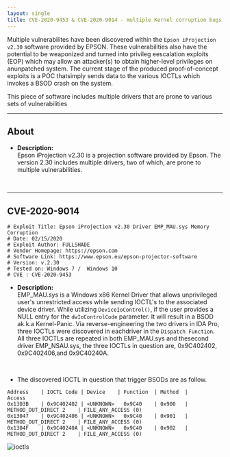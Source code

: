 ```yaml
---
layout: single
title: CVE-2020-9453 & CVE-2020-9014 - multiple Kernel corruption bugs
---
```



Multiple vulnerabilites have been discovered within the `Epson iProjection v2.30` software provided by EPSON. These vulnerabilities also have the potential to be weaponized and turned into privileg eescalation exploits (EOP) which may allow an attacker(s) to obtain higher-level privileges on anunpatched system. The current stage of the produced proof-of-concept exploits is a POC thatsimply sends data to the various IOCTLs which invokes a BSOD crash on the system.

This piece of software includes multiple drivers that are prone to various sets of vulnerabilities 

----

## About
* **Description:** <br>
Epson iProjection v2.30 is a projection software provided by Epson. The version 2.30 includes multiple drivers, two of which, are prone to multiple vulnerabilities. 
<br>

----
## CVE-2020-9014

```
# Exploit Title: Epson iProjection v2.30 Driver EMP_MAU.sys Memory Corruption
# Date: 02/15/2020
# Exploit Author: FULLSHADE
# Vendor Homepage: https://epson.com
# Software Link: https://www.epson.eu/epson-projector-software
# Version: v.2.30
# Tested on: Windows 7 /  Windows 10
# CVE : CVE-2020-9453
```

* **Description:** <br>
EMP_MAU.sys is a  Windows x86 Kernel Driver that allows unprivileged user's unrestricted access while sending IOCTL's to the associated device driver. While utilizing `DeviceIoControl()`, if the user provides a NULL entry for the `dwIoControlCode` parameter. It will result in a BSOD ak.k.a Kernel-Panic. Via reverse-engineering the two drivers in IDA Pro, three IOCTLs were discovered in eachdriver in the `Dispatch Function`. All three IOCTLs are repeated in both EMP_MAU.sys and thesecond driver EMP_NSAU.sys, the three IOCTLs in question are, 0x9C402402, 0x9C402406,and 0x9C40240A.
<br>


- The discovered IOCTL in question that trigger BSODs are as follow.


```
Address    | IOCTL Code | Device    | Function  | Method  |                    Access
0x1303B    | 0x9C402402 | <UNKNOWN>   0x9C40    | 0x900   | METHOD_OUT_DIRECT 2    | FILE_ANY_ACCESS (0)
0x13047    | 0x9C402406 | <UNKNOWN>   0x9C40    | 0x901   | METHOD_OUT_DIRECT 2    | FILE_ANY_ACCESS (0)
0x1304F    | 0x9C40240A | <UNKNOWN>   0x9C40    | 0x902   | METHOD_OUT_DIRECT 2    | FILE_ANY_ACCESS (0)
```

![ioctls](https://raw.githubusercontent.com/FULLSHADE/CVE-2020-9453_-_CVE-2020-9014/master/ioctls.png)

